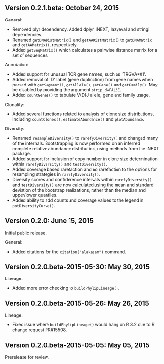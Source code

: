 Version 0.2.1.beta:  October 24, 2015
-------------------------------------------------------------------------------

General:

+ Removed plyr dependency. Added dplyr, iNEXT, lazyeval and stringi 
  dependencies.
+ Renamed `getDNADistMatrix()` and `getAADistMatrix()` to `getDNAMatrix` and 
  `getAAMatrix()`, respectively.
+ Added `getSeqMatrix()` which calculates a pairwise distance matrix for a set 
  of sequences.

Annotation:

+ Added support for unusual TCR gene names, such as 'TRGVA*01'.
+ Added removal of 'D' label (gene duplication) from gene names when parsed 
  with `getSegment()`, `getAllele()`, `getGene()` and `getFamily()`.  May be 
  disabled by providing the argument `strip_d=FALSE`.
+ Added `countGenes()` to tabulate V(D)J allele, gene and family usage.

Clonality:

+ Added several functions related to analysis of clone size distributions, 
  including `countClones()`, `estimateAbundance()` and `plotAbundance`.
  
Diversity:

+ Renamed `resampleDiversity()` to `rarefyDiversity()` and changed many of
  the internals. Bootstrapping is now performed on an inferred complete
  relative abundance distribution, using methods from the iNEXT package.
+ Added support for inclusion of copy number in clone size determination
  within `rarefyDiversity()` and `testDiversity()`.
+ Added coverage based rarefaction and no rarefaction to the options for 
  resampling strategies in `rarefyDiversity()`.
+ Diversity scores and confiderence intervals within `rarefyDiversity()`
  and `testDiversity()` are now calculated using the mean and standard 
  deviation of the bootstrap realizations, rather than the median and
  upper/lower quantiles.
+ Added ability to add counts and coverage values to the legend in
  `potDiversityCurve()`.

  

Version 0.2.0:  June 15, 2015
-------------------------------------------------------------------------------

Initial public release.

General:

+ Added citations for the `citation("alakazam")` command.


Version 0.2.0.beta-2015-05-30:  May 30, 2015
-------------------------------------------------------------------------------

Lineage:

+ Added more error checking to `buildPhylipLineage()`.


Version 0.2.0.beta-2015-05-26:  May 26, 2015
-------------------------------------------------------------------------------

Lineage:

+ Fixed issue where `buildPhylipLineage()` would hang on R 3.2 due to R change 
  request PR#15508.


Version 0.2.0.beta-2015-05-05:  May 05, 2015
-------------------------------------------------------------------------------

Prerelease for review.